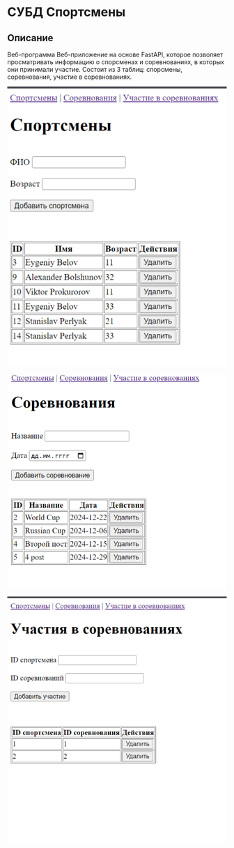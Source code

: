 # СУБД Спортсмены
## Описание

Веб-программа 
Веб-приложение на основе FastAPI, которое позволяет просматривать информацию о спорсменах и соревнованиях, в которых они принимали участие. Состоит из 3 таблиц: 
спорсмены, соревнования, участие в соревнованиях.


![](attach/11.png)

![](attach/22.png)

![](attach/333.png)
